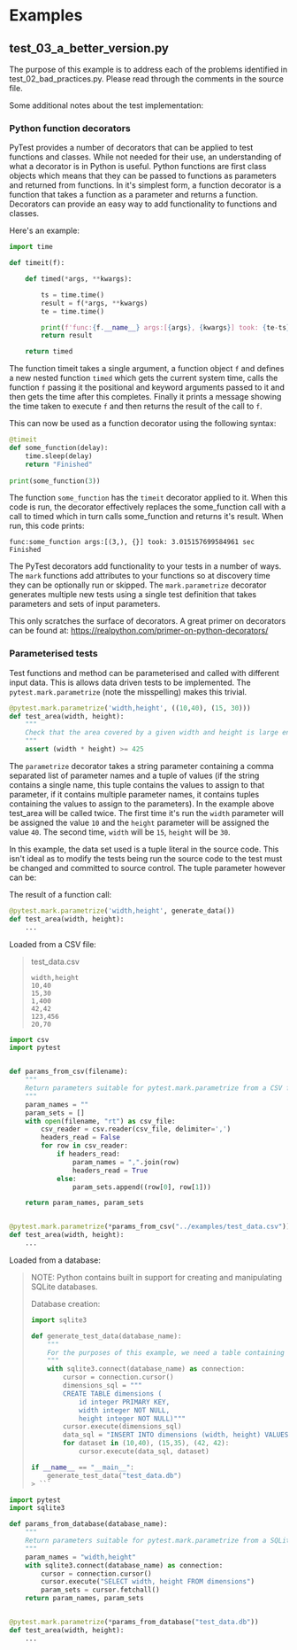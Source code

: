 # Examples

## test_03_a_better_version.py
The purpose of this example is to address each of the problems identified in test_02_bad_practices.py. Please read 
through the comments in the source file.

Some additional notes about the test implementation:

### Python function decorators
PyTest provides a number of decorators that can be applied to test functions and classes. While not needed for their
use, an understanding of what a decorator is in Python is useful. Python functions are first class objects which means
that they can be passed to functions as parameters and returned from functions. In it's simplest form, a function 
decorator is a function that takes a function as a parameter and returns a function. Decorators can provide an easy
way to add functionality to functions and classes. 

Here's an example:

```python
import time

def timeit(f):

    def timed(*args, **kwargs):

        ts = time.time()
        result = f(*args, **kwargs)
        te = time.time()

        print(f'func:{f.__name__} args:[{args}, {kwargs}] took: {te-ts} sec')
        return result

    return timed
```
The function timeit takes a single argument, a function object `f` and defines a new nested function `timed` which 
gets the current system time, calls the function `f` passing it the positional and keyword arguments passed to it and
then gets the time after this completes. Finally it prints a message showing the time taken to execute `f` and then
returns the result of the call to `f`.

This can now be used as a function decorator using the following syntax:

```python
@timeit
def some_function(delay):
    time.sleep(delay)
    return "Finished"
    
print(some_function(3))
```
The function `some_function` has the `timeit` decorator applied to it. When this code is run, the decorator effectively
replaces the some_function call with a call to timed which in turn calls some_function and returns it's result. When
run, this code prints:

```
func:some_function args:[(3,), {}] took: 3.015157699584961 sec
Finished
``` 
The PyTest decorators add functionality to your tests in a number of ways. The `mark` functions add attributes to your
functions so at discovery time they can be optionally run or skipped. The `mark.parametrize` decorator generates 
multiple new tests using a single test definition that takes parameters and sets of input parameters.  

This only scratches the surface of decorators. A great primer on decorators can be found at:
https://realpython.com/primer-on-python-decorators/ 

### Parameterised tests
Test functions and method can be parameterised and called with different input data. This is allows data driven tests
to be implemented. The `pytest.mark.parametrize` (note the misspelling) makes this trivial.

```python
@pytest.mark.parametrize('width,height', ((10,40), (15, 30)))
def test_area(width, height):
    """
    Check that the area covered by a given width and height is large enough
    """
    assert (width * height) >= 425    
```
The `parametrize` decorator takes a string parameter containing a comma separated list of parameter names and a tuple
of values (if the string contains a single name, this tuple contains the values to assign to that parameter, if it
contains multiple parameter names, it contains tuples containing the values to assign to the parameters). In the
example above test_area will be called twice. The first time it's run the `width` parameter will be assigned the value 
`10` and the `height` parameter will be assigned the value `40`. The second time, `width` will be `15`, `height` will 
be `30`.

In this example, the data set used is a tuple literal in the source code. This isn't ideal as to modify the tests being
run the source code to the test must be changed and committed to source control. The tuple parameter however can be:

The result of a function call:
```python
@pytest.mark.parametrize('width,height', generate_data())
def test_area(width, height):
    ...
```

Loaded from a CSV file:

> test_data.csv
> ```csv
> width,height
> 10,40
> 15,30
> 1,400
> 42,42
> 123,456
> 20,70
> ```


```python
import csv
import pytest


def params_from_csv(filename):
    """
    Return parameters suitable for pytest.mark.parametrize from a CSV file
    """
    param_names = ""
    param_sets = []
    with open(filename, "rt") as csv_file:
        csv_reader = csv.reader(csv_file, delimiter=',')
        headers_read = False
        for row in csv_reader:
            if headers_read:
                param_names = ",".join(row)
                headers_read = True
            else:
                param_sets.append((row[0], row[1]))

    return param_names, param_sets


@pytest.mark.parametrize(*params_from_csv("../examples/test_data.csv"))
def test_area(width, height):
    ...
```

Loaded from a database:
> NOTE: Python contains built in support for creating and manipulating SQLite databases.
>
> Database creation:
> ```python
> import sqlite3
> 
> def generate_test_data(database_name):
>     """
>     For the purposes of this example, we need a table containing width and height columns and some data.
>     """
>     with sqlite3.connect(database_name) as connection:
>         cursor = connection.cursor()
>         dimensions_sql = """
>         CREATE TABLE dimensions (
>             id integer PRIMARY KEY,
>             width integer NOT NULL,
>             height integer NOT NULL)"""
>         cursor.execute(dimensions_sql)
>         data_sql = "INSERT INTO dimensions (width, height) VALUES (?, ?)"
>         for dataset in (10,40), (15,35), (42, 42):
>             cursor.execute(data_sql, dataset)
> 
> if __name__ == "__main__":
>     generate_test_data("test_data.db")
> > ```

```python
import pytest
import sqlite3

def params_from_database(database_name):
    """
    Return parameters suitable for pytest.mark.parametrize from a SQLite3 database
    """
    param_names = "width,height"
    with sqlite3.connect(database_name) as connection:
        cursor = connection.cursor()
        cursor.execute("SELECT width, height FROM dimensions")
        param_sets = cursor.fetchall()
    return param_names, param_sets


@pytest.mark.parametrize(*params_from_database("test_data.db"))
def test_area(width, height):
    ...
```

